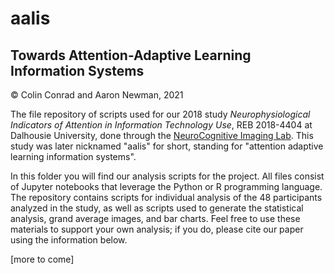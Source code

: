 # aalis
## Towards Attention-Adaptive Learning Information Systems
© Colin Conrad and Aaron Newman, 2021

The file repository of scripts used for our 2018 study _Neurophysiological Indicators of Attention in Information Technology Use_, REB 2018-4404 at Dalhousie University, done through the [NeuroCognitive Imaging Lab](https://ncil.science/). This study was later nicknamed "aalis" for short, standing for "attention adaptive learning information systems". 

In this folder you will find our analysis scripts for the project. All files consist of Jupyter notebooks that leverage the Python or R programming language. The repository contains scripts for individual analysis of the 48 participants analyzed in the study, as well as scripts used to generate the statistical analysis, grand average images, and bar charts. Feel free to use these materials to support your own analysis; if you do, please cite our paper using the information below.

[more to come]
